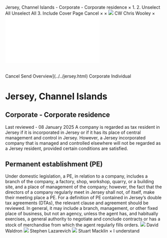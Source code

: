 Jersey, Channel Islands - Corporate - Corporate residence
×
1.
2.
Unselect All
Unselect All
3.
Include Cover Page
Cancel
×
×
![](../../-/media/world-wide-tax-summaries/attachments/global---chris-wooley.ashx%3Frev=ac5e5f3223b34096b1afc2a6009c7320&revision=ac5e5f32-23b3-4096-b1af-c2a6009c7320&hash=859B7ADC84DC2CBEC9760E9E6EE7DE6D0A8BFCDF)
CW
Chris Wooley
×
![](corporate-residence.html)
######
Cancel
Send
Overview](../../jersey.html)
Corporate
Individual
# Jersey, Channel Islands
## Corporate - Corporate residence
Last reviewed - 08 January 2025
A company is regarded as tax resident in Jersey if it is incorporated in Jersey or if it has its place of central management and control in Jersey. However, a Jersey incorporated company that is managed and controlled elsewhere will not be regarded as a Jersey resident, provided certain conditions are satisfied.
## Permanent establishment (PE)
Under domestic legislation, a PE, in relation to a company, includes a branch of the company, a factory, shop, workshop, quarry, or a building site, and a place of management of the company; however, the fact that the directors of a company regularly meet in Jersey shall not, of itself, make their meeting place a PE.
For a definition of PE contained in Jersey’s double tax agreements (DTAs), the relevant clause and agreement should be reviewed. In general, it may include a branch, management, or other fixed place of business, but not an agency, unless the agent has, and habitually exercises, a general authority to negotiate and conclude contracts or has a stock of merchandise from which the agent regularly fills orders.
![](../../-/media/world-wide-tax-summaries/jerseydavid-waldronjerseychannelislandsdavidwaldronpng20210526143553025.ashx%3Frev=c613606ed0f648eea1d9af6544826572&revision=c613606e-d0f6-48ee-a1d9-af6544826572&hash=0FD27CB7E29D645E0568A947BB9F68E5133DECC0)
David Waldron
![](../../-/media/world-wide-tax-summaries/jerseystephen-lazarevichslwebp20231222061029024.ashx%3Frev=8734964588f64062afadc36869038417&revision=87349645-88f6-4062-afad-c36869038417&hash=EBE16F04BED10640B3487CF170A1EEBEA2FF4DD2)
Stephen Lazarevich
![](../../-/media/world-wide-tax-summaries/jerseystuart-macklinstuartjpg20231222061245701.ashx%3Frev=87267061b64f412bb0474bf1a4d6e635&revision=87267061-b64f-412b-b047-4bf1a4d6e635&hash=747D51DC46F2C9DAB11A65F52E8D7EA2BEBFD09C)
Stuart Macklin
×
I understand